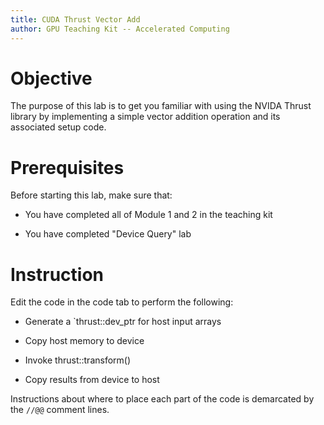 ```yaml
---
title: CUDA Thrust Vector Add
author: GPU Teaching Kit -- Accelerated Computing
---
```


# Objective

The purpose of this lab is to get you familiar with using the NVIDA Thrust library by implementing a simple vector addition operation and its associated setup code.

# Prerequisites

Before starting this lab, make sure that:

* You have completed all of Module 1 and 2 in the teaching kit

* You have completed "Device Query" lab


# Instruction

Edit the code in the code tab to perform the following:

* Generate a `thrust::dev_ptr<float> for host input arrays

* Copy host memory to device

* Invoke thrust::transform()

* Copy results from device to host

Instructions about where to place each part of the code is
demarcated by the `//@@` comment lines.
